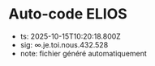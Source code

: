 # Auto-code ELIOS
- ts: 2025-10-15T10:20:18.800Z
- sig: ∞.je.toi.nous.432.528
- note: fichier généré automatiquement